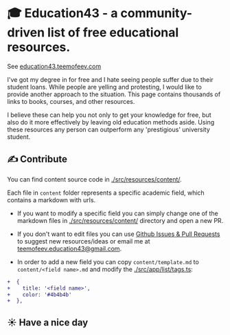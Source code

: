 # 🎓 Education43 - a community-driven list of free educational resources.

See [education43.teemofeev.com](https://education43.teemofeev.com/)

I've got my degree in for free and I hate seeing people suffer due to their student loans. While people are yelling and protesting, I would like to provide another approach to the situation. This page contains thousands of links to books, courses, and other resources.

I believe these can help you not only to get your knowledge for free, but also do it more effectively by leaving old education methods aside. Using these resources any person can outperform any 'prestigious' university student.

## ✍️ Contribute

You can find content source code in [./src/resources/content/](./src/resources/content/).

Each file in `content` folder represents a specific academic field, which contains a markdown with urls.

- If you want to modify a specific field you can simply change one of the markdown files in [./src/resources/content/](./src/resources/content/) directory and open a new PR.

- If you don't want to edit files you can use [Github Issues & Pull Requests](https://github.com/timadevelop/education43/issues) to suggest new resources/ideas or email me at <a href="mailto:teemofeev.education43@gmail.com">teemofeev.education43@gmail.com</a>.

- In order to add a new field you can copy `content/template.md` to `content/<field name>.md` and modify the [./src/app/list/tags.ts](./src/app/list/tags.ts):

```diff
+  {
+    title: '<field name>',
+    color: '#4b4b4b'
+  },
```


## ☀️ Have a nice day
